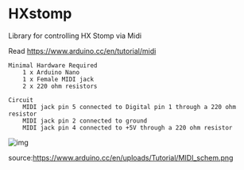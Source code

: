 # HXstomp

Library for controlling HX Stomp via Midi

Read https://www.arduino.cc/en/tutorial/midi

```
Minimal Hardware Required
    1 x Arduino Nano
    1 x Female MIDI jack
    2 x 220 ohm resistors 
```

```
Circuit
    MIDI jack pin 5 connected to Digital pin 1 through a 220 ohm resistor
    MIDI jack pin 2 connected to ground
    MIDI jack pin 4 connected to +5V through a 220 ohm resistor 
``` 

![img](https://www.arduino.cc/en/uploads/Tutorial/MIDI_schem.png)

source:https://www.arduino.cc/en/uploads/Tutorial/MIDI_schem.png